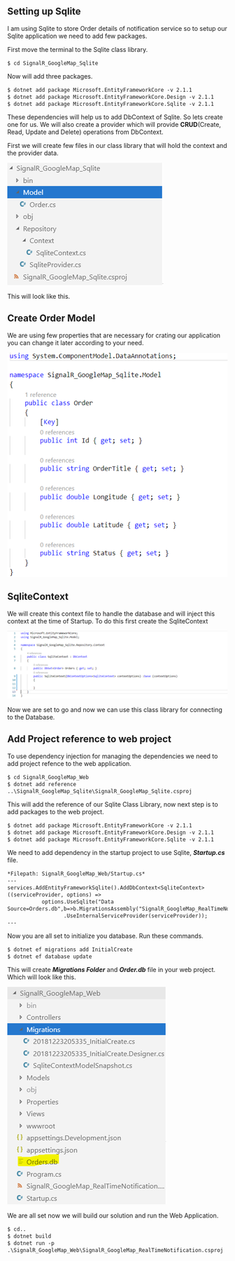 ## Setting up Sqlite
I am using Sqlite to store Order details of notification service so to setup our Sqlite application we need to add few packages.

First move the terminal to the Sqlite class library.
```
$ cd SignalR_GoogleMap_Sqlite
```
Now will add three packages.
```
$ dotnet add package Microsoft.EntityFrameworkCore -v 2.1.1
$ dotnet add package Microsoft.EntityFrameworkCore.Design -v 2.1.1
$ dotnet add package Microsoft.EntityFrameworkCore.Sqlite -v 2.1.1
```
These dependencies will help us to add DbContext of Sqlite. So lets create one for us. We will also create a provider which will provide **CRUD**(Create, Read, Update and Delete) operations from DbContext.

First we will create few files in our class library that will hold the context and the provider data.

![Sqlite Project Directory](Images/sqlite_project_directory.PNG)

This will look like this.

## Create Order Model

We are using few properties that are necessary for crating our application you can change it later according to your need.

![OrderModel](Images/order_model.PNG)

## SqliteContext
We will create this context file to handle the database and will inject this context at the time of Startup. To do this first create the SqliteContext

![SqliteContext](Images/Sqlitecontext.PNG)

Now we are set to go and now we can use this class library for connecting to the Database.

## Add Project reference to web project

To use dependency injection for managing the dependencies we need to add project refence to the web application.

```
$ cd SignalR_GoogleMap_Web
$ dotnet add reference ..\SignalR_GoogleMap_Sqlite\SignalR_GoogleMap_Sqlite.csproj
```

This will add the reference of our Sqlite Class Library, now next step is to add packages to the web project.

```
$ dotnet add package Microsoft.EntityFrameworkCore -v 2.1.1
$ dotnet add package Microsoft.EntityFrameworkCore.Design -v 2.1.1
$ dotnet add package Microsoft.EntityFrameworkCore.Sqlite -v 2.1.1
```
We need to add dependency in the startup project to use Sqlite, ***Startup.cs*** file.

```
*Filepath: SignalR_GoogleMap_Web/Startup.cs*
---
services.AddEntityFrameworkSqlite().AddDbContext<SqliteContext>((serviceProvider, options) =>
           options.UseSqlite("Data Source=Orders.db",b=>b.MigrationsAssembly("SignalR_GoogleMap_RealTimeNotification"))
                  .UseInternalServiceProvider(serviceProvider));
---
```
Now you are all set to initialize you database. Run these commands.
```
$ dotnet ef migrations add InitialCreate
$ dotnet ef database update
```
This will create ***Migrations Folder*** and ***Order.db*** file in your web project. Which will look like this.

![Sqlite_Web_Project_Architecture](Images/Sqlite_Web_Project_Architecture.png)

We are all set now we will build our solution and run the Web Application.
```
$ cd..
$ dotnet build
$ dotnet run -p .\SignalR_GoogleMap_Web\SignalR_GoogleMap_RealTimeNotification.csproj
```
